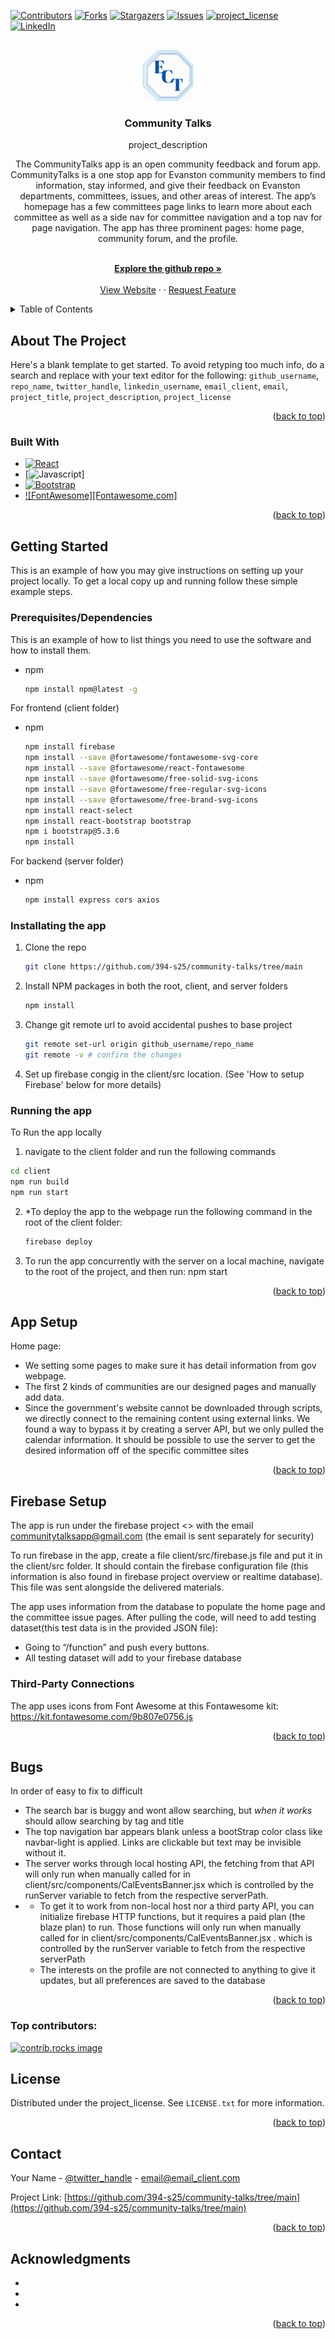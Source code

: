 <!-- Improved compatibility of back to top link: See: https://github.com/othneildrew/Best-README-Template/pull/73 -->
<a id="readme-top"></a>
<!-- This template was taken from the Best-README-Template
*** Thanks for checking out the Best-README-Template. If you have a suggestion
*** that would make this better, please fork the repo and create a pull request
*** or simply open an issue with the tag "enhancement".
-->



<!-- PROJECT SHIELDS -->
<!--
*** I'm using markdown "reference style" links for readability.
*** Reference links are enclosed in brackets [ ] instead of parentheses ( ).
*** See the bottom of this document for the declaration of the reference variables
*** for contributors-url, forks-url, etc. This is an optional, concise syntax you may use.
*** https://www.markdownguide.org/basic-syntax/#reference-style-links
-->
[![Contributors][contributors-shield]][contributors-url]
[![Forks][forks-shield]][forks-url]
[![Stargazers][stars-shield]][stars-url]
[![Issues][issues-shield]][issues-url]
[![project_license][license-shield]][license-url]
[![LinkedIn][linkedin-shield]][linkedin-url]



<!-- PROJECT LOGO -->
<br />
<div align="center">
  <a href="https://github.com/394-s25/community-talks/tree/main">
    <img src="client/public/logoicon.svg" alt="Logo" width="80" height="80">
  </a>

<h3 align="center">Community Talks</h3>

  <p align="center">
    project_description
    <div>
      <p>The CommunityTalks app is an open community feedback and forum app. CommunityTalks is a one stop app for Evanston community members to find information, stay informed, and give their feedback on Evanston departments, committees, issues, and other areas of interest. The app’s homepage has a few committees page links to learn more about each committee as well as a side nav for committee navigation and a top nav for page navigation. The app has three prominent pages: home page, community forum, and the profile.</p>
    </div>
    <br />
    <a href="https://github.com/394-s25/community-talks/tree/main"><strong>Explore the github repo »</strong></a>
    <br />
    <br />
    <a href="https://evanstoncommunitytalks.web.app/home">View Website</a>
    &middot;
    &middot;
    <a href="https://github.com/394-s25/community-talks/tree/main/issues/new?labels=enhancement&template=feature-request---.md">Request Feature</a>
  </p>
</div>



<!-- TABLE OF CONTENTS -->
<details>
  <summary>Table of Contents</summary>
  <ol>
    <li>
      <a href="#about-the-project">About The Project</a>
      <ul>
        <li><a href="#built-with">Built With</a></li>
      </ul>
    </li>
    <li>
      <a href="#getting-started">Getting Started</a>
      <ul>
        <li><a href="#prerequisites">Prerequisites</a></li>
        <li><a href="#installation">Installation</a></li>
      </ul>
    </li>
    <li><a href="#setup">App Setup</a></li>
    <li><a href="#roadmap">Roadmap</a></li>
    <li><a href="#contributing">Contributing</a></li>
    <li><a href="#license">License</a></li>
    <li><a href="#contact">Contact</a></li>
    <li><a href="#acknowledgments">Acknowledgments</a></li>
  </ol>
</details>



<!-- ABOUT THE PROJECT -->
## About The Project


Here's a blank template to get started. To avoid retyping too much info, do a search and replace with your text editor for the following: `github_username`, `repo_name`, `twitter_handle`, `linkedin_username`, `email_client`, `email`, `project_title`, `project_description`, `project_license`

<p align="right">(<a href="#readme-top">back to top</a>)</p>



### Built With

* [![React][React.js]][React-url]
* [![Javascript][Javascript.js]]
* [![Bootstrap][Bootstrap.com]][Bootstrap-url]
* [![FontAwesome][Fontawesome.com]][FontAwesome-url]

<p align="right">(<a href="#readme-top">back to top</a>)</p>



<!-- GETTING STARTED -->
## Getting Started

This is an example of how you may give instructions on setting up your project locally.
To get a local copy up and running follow these simple example steps.

### Prerequisites/Dependencies

This is an example of how to list things you need to use the software and how to install them.
* npm
  ```sh
  npm install npm@latest -g
  ```
For frontend (client folder)
* npm
  ```sh
  npm install firebase
  npm install --save @fortawesome/fontawesome-svg-core
  npm install --save @fortawesome/react-fontawesome
  npm install --save @fortawesome/free-solid-svg-icons
  npm install --save @fortawesome/free-regular-svg-icons
  npm install --save @fortawesome/free-brand-svg-icons
  npm install react-select
  npm install react-bootstrap bootstrap
  npm i bootstrap@5.3.6
  npm install
  ```

For backend (server folder)
* npm
  ```sh
  npm install express cors axios
  ```


### Installating the app

1. Clone the repo
   ```sh
   git clone https://github.com/394-s25/community-talks/tree/main
   ```
3. Install NPM packages in both the root, client, and server folders
   ```sh
   npm install
   ```
4. Change git remote url to avoid accidental pushes to base project
   ```sh
   git remote set-url origin github_username/repo_name
   git remote -v # confirm the changes
   ```
5. Set up firebase congig in the client/src location. (See 'How to setup Firebase' below for more details)

### Running the app
To Run the app locally
1. navigate to the client folder and run the following commands
  ```sh
  cd client
  npm run build
  npm run start
```
2. *To deploy the app to the webpage run the following command in the root of the client folder:
   ```sh
   firebase deploy
   ```
3. To run the app concurrently with the server on a local machine, navigate to the root of the project, and then run: npm start


<p align="right">(<a href="#readme-top">back to top</a>)</p>



<!-- How the app is setup  -->
## App Setup

Home page:
* We setting some pages to make sure it has detail information from gov webpage.
* The first 2 kinds of communities are our designed pages and manually add data.   
* Since the government's website cannot be downloaded through scripts, we directly connect to the remaining content using external links. We found a way to bypass it by creating a server API, but we only pulled the calendar information. It should be possible to use the server to get the desired information off of the specific committee sites


<p align="right">(<a href="#readme-top">back to top</a>)</p>



<!-- How to set up Firebase: where to create an account, where to put configuration data, how to import starting data into the database -->
## Firebase Setup
The app is run under the firebase project <<community-talks>> with the email communitytalksapp@gmail.com (the email is sent separately for security)

To run firebase in the app, create a file client/src/firebase.js file and put it in the client/src folder. It should contain the firebase configuration file (this information is also found in firebase project overview or realtime database). This file was sent alongside the delivered materials.

The app uses information from the database to populate the home page and the committee issue pages. After pulling the code, will need to add testing dataset(this test data is in the provided JSON file):
* Going to “/function” and push every buttons.
* All testing dataset will add to your firebase database

### Third-Party Connections
The app uses icons from Font Awesome at this Fontawesome kit: https://kit.fontawesome.com/9b807e0756.js 

<p align="right">(<a href="#readme-top">back to top</a>)</p>



<!-- Known Bugs -->
## Bugs

In order of easy to fix to difficult

* The search bar is buggy and wont allow searching, but *when it works* should allow searching by tag and title
* The top navigation bar appears blank unless a bootStrap color class like navbar-light is applied. Links are clickable but text may be invisible without it.
* The server works through local hosting API, the fetching from that API will only run when manually called for in client/src/components/CalEventsBanner.jsx  which is controlled by the runServer variable to fetch from the respective serverPath.
* * To get it to work from non-local host nor a third party API, you can initialize firebase HTTP functions, but it requires a paid plan (the blaze plan) to run. Those functions will only run when manually called for in client/src/components/CalEventsBanner.jsx . which is controlled by the runServer variable to fetch from the respective serverPath
  * The interests on the profile are not connected to anything to give it updates, but all preferences are saved to the database

<p align="right">(<a href="#readme-top">back to top</a>)</p>

### Top contributors:

<a href="https://github.com/github_username/repo_name/graphs/contributors">
  <img src="https://contrib.rocks/image?repo=github_username/repo_name" alt="contrib.rocks image" />
</a>



<!-- LICENSE -->
## License

Distributed under the project_license. See `LICENSE.txt` for more information.

<p align="right">(<a href="#readme-top">back to top</a>)</p>



<!-- CONTACT -->
## Contact

Your Name - [@twitter_handle](https://twitter.com/twitter_handle) - email@email_client.com

Project Link: [https://github.com/394-s25/community-talks/tree/main](https://github.com/394-s25/community-talks/tree/main)

<p align="right">(<a href="#readme-top">back to top</a>)</p>



<!-- ACKNOWLEDGMENTS -->
## Acknowledgments

* []()
* []()
* []()

<p align="right">(<a href="#readme-top">back to top</a>)</p>



<!-- MARKDOWN LINKS & IMAGES -->
<!-- https://www.markdownguide.org/basic-syntax/#reference-style-links -->
[contributors-shield]: https://img.shields.io/github/contributors/github_username/repo_name.svg?style=for-the-badge
[contributors-url]: https://github.com/github_username/repo_name/graphs/contributors
[forks-shield]: https://img.shields.io/github/forks/github_username/repo_name.svg?style=for-the-badge
[forks-url]: https://github.com/github_username/repo_name/network/members
[stars-shield]: https://img.shields.io/github/stars/github_username/repo_name.svg?style=for-the-badge
[stars-url]: https://github.com/github_username/repo_name/stargazers
[issues-shield]: https://img.shields.io/github/issues/github_username/repo_name.svg?style=for-the-badge
[issues-url]: https://github.com/github_username/repo_name/issues
[license-shield]: https://img.shields.io/github/license/github_username/repo_name.svg?style=for-the-badge
[license-url]: https://github.com/github_username/repo_name/blob/master/LICENSE.txt
[linkedin-shield]: https://img.shields.io/badge/-LinkedIn-black.svg?style=for-the-badge&logo=linkedin&colorB=555
[linkedin-url]: https://linkedin.com/in/linkedin_username
[product-screenshot]: images/screenshot.png
[Next.js]: https://img.shields.io/badge/next.js-000000?style=for-the-badge&logo=nextdotjs&logoColor=white
[Next-url]: https://nextjs.org/
[React.js]: https://img.shields.io/badge/React-20232A?style=for-the-badge&logo=react&logoColor=61DAFB
[React-url]: https://reactjs.org/
[Vue.js]: https://img.shields.io/badge/Vue.js-35495E?style=for-the-badge&logo=vuedotjs&logoColor=4FC08D
[Vue-url]: https://vuejs.org/
[Angular.io]: https://img.shields.io/badge/Angular-DD0031?style=for-the-badge&logo=angular&logoColor=white
[Angular-url]: https://angular.io/
[Svelte.dev]: https://img.shields.io/badge/Svelte-4A4A55?style=for-the-badge&logo=svelte&logoColor=FF3E00
[Svelte-url]: https://svelte.dev/
[Laravel.com]: https://img.shields.io/badge/Laravel-FF2D20?style=for-the-badge&logo=laravel&logoColor=white
[Laravel-url]: https://laravel.com
[Bootstrap.com]: https://img.shields.io/badge/Bootstrap-563D7C?style=for-the-badge&logo=bootstrap&logoColor=white
[Bootstrap-url]: https://getbootstrap.com
[JQuery.com]: https://img.shields.io/badge/jQuery-0769AD?style=for-the-badge&logo=jquery&logoColor=white
[JQuery-url]: https://jquery.com 
[Javascript.js]: https://img.shields.io/badge/logo-javascript-blue?logo=javascript
[FontAwesome-url]: https://fontawesome.com/
